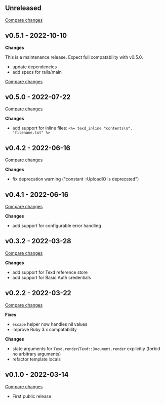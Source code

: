 ## Unreleased

[Compare changes](https://github.com/digineo/texd-ruby/compare/v0.5.1...master)

## v0.5.1 - 2022-10-10

**Changes**

This is a maintenance release. Expect full compatability with v0.5.0.

- update dependencies
- add specs for rails/main

[Compare changes](https://github.com/digineo/texd-ruby/compare/v0.5.0...v0.5.1)

## v0.5.0 - 2022-07-22

[Compare changes](https://github.com/digineo/texd-ruby/compare/v0.4.2...v0.5.0)

**Changes**

- add support for inline files: `<%= texd_inline "contents\n", "filename.txt" %>`

## v0.4.2 - 2022-06-16

[Compare changes](https://github.com/digineo/texd-ruby/compare/v0.4.1...v0.4.2)

**Changes**

- fix deprecation warning ("constant ::UploadIO is deprecated")

## v0.4.1 - 2022-06-16

[Compare changes](https://github.com/digineo/texd-ruby/compare/v0.3.2...v0.4.1)

**Changes**

- add support for configurable error handling

## v0.3.2 - 2022-03-28

[Compare changes](https://github.com/digineo/texd-ruby/compare/v0.2.2...v0.3.2)

**Changes**

- add support for Texd reference store
- add support for Basic Auth credentials

## v0.2.2 - 2022-03-22

[Compare changes](https://github.com/digineo/texd-ruby/compare/v0.1.0...v0.2.2)

**Fixes**

- `escape` helper now handles nil values
- improve Ruby 3.x compatability

**Changes**

- state arguments for `Texd.render`/`Texd::Document.render` explicitly
  (forbid no arbitrary arguments)
- refactor template locals

## v0.1.0 - 2022-03-14

[Compare changes](https://github.com/digineo/texd-ruby/compare/4562035e...v0.1.0)

- First public release
